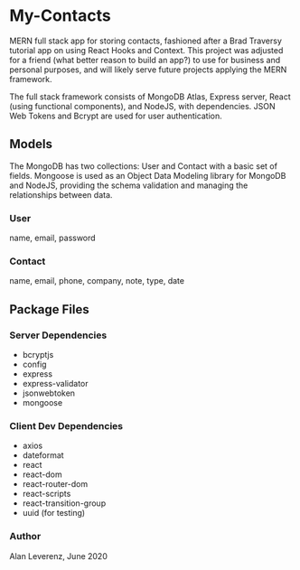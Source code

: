 # My-Contacts

MERN full stack app for storing contacts, fashioned after a Brad Traversy tutorial app on using React Hooks and Context. This project was adjusted for a friend (what better reason to build an app?) to use for business and personal purposes, and will likely serve future projects applying the MERN framework.

The full stack framework consists of MongoDB Atlas, Express server, React (using functional components), and NodeJS, with dependencies. JSON Web Tokens and Bcrypt are used for user authentication.

## Models

The MongoDB has two collections: User and Contact with a basic set of fields. Mongoose is used as an Object Data Modeling library for MongoDB and NodeJS, providing the schema validation and managing the relationships between data.

### User

name,
email,
password

### Contact

name,
email,
phone,
company,
note,
type,
date

## Package Files

### Server Dependencies

- bcryptjs
- config
- express
- express-validator
- jsonwebtoken
- mongoose

### Client Dev Dependencies

- axios
- dateformat
- react
- react-dom
- react-router-dom
- react-scripts
- react-transition-group
- uuid (for testing)

### Author

Alan Leverenz, June 2020
